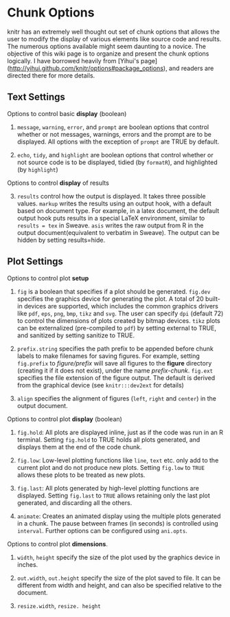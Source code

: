 # Chunk Options #

knitr has an extremely well thought out set of chunk options that allows the user to modify the display of various elements like source code and results. The numerous options available might seem daunting to a novice. The objective of this wiki page is to organize and present the chunk options logically. I have borrowed heavily from [Yihui's page] (http://yihui.github.com/knitr/options#package_options), and readers are directed there for more details.


## Text Settings ##

Options to control basic **display** (boolean)

1. `message`, `warning`, `error`, and `prompt` are boolean options that control whether or not messages, warnings, errors and the prompt are to be displayed. All options with the exception of `prompt` are TRUE by default.

2. `echo`, `tidy`, and `highlight` are boolean options that control whether or not source code is to be displayed, tidied (by `formatR`), and highlighted (by `highlight`)

Options to control **display** of results

3. `results` control how the output is displayed. It takes three possible values. `markup` writes the results using an output hook, with a default based on document type. For example, in a latex document, the default output hook puts results in a special LaTeX environment, similar to `results = tex` in Sweave. `asis` writes the raw output from R in the output document(equivalent to verbatim in Sweave). The output can be hidden by setting results=hide. 

## Plot Settings ##

Options to control plot **setup**

1. `fig` is a boolean that specifies if a plot should be generated. `fig.dev` specifies the graphics device for generating the plot. A total of 20 built-in devices are supported, which includes the common graphics drivers like `pdf`, `eps`, `png`, `bmp`, `tikz` and `svg`. The user can specify `dpi` (default 72) to control the dimensions of plots created by bitmap devices. `tikz` plots can be externalized (pre-compiled to `pdf`) by setting external to TRUE, and sanitized by setting sanitize to TRUE. 

2. `prefix.string` specifies the path prefix to be appended before chunk labels to make filenames for saving figures. For example, setting `fig.prefix` to _figure/prefix_ will save all figures to the **figure** directory (creating it if it does not exist), under the name _prefix-chunk_. `fig.ext` specifies the file extension of the figure output. The default is derived from the graphical device (see `knitr:::dev2ext` for details)

3. `align` specifies the alignment of figures (`left`, `right` and `center`) in the output document.

Options to control plot **display** (boolean)

1. `fig.hold`: All plots are displayed inline, just as if the code was run in an R terminal. Setting `fig.hold` to TRUE holds all plots generated, and displays them at the end of the code chunk.

2. `fig.low`: Low-level plotting functions like `line`, `text` etc. only add to the current plot and do not produce new plots. Setting `fig.low` to `TRUE` allows these plots to be treated as new plots.

3. `fig.last`: All plots generated by high-level plotting functions are displayed. Setting `fig.last` to `TRUE` allows retaining only the last plot generated, and discarding all the others.

4. `animate`: Creates an animated display using the multiple plots generated in a chunk. The pause between frames (in seconds) is controlled using `interval`. Further options can be configured using `ani.opts`. 

Options to control plot **dimensions**.

1. `width`, `height` specify the size of the plot used by the graphics device in inches.

2. `out.width`, `out.height` specify the size of the plot saved to file. It can be different from width and height, and can also be specified relative to the document.

3. `resize.width`, `resize. height`